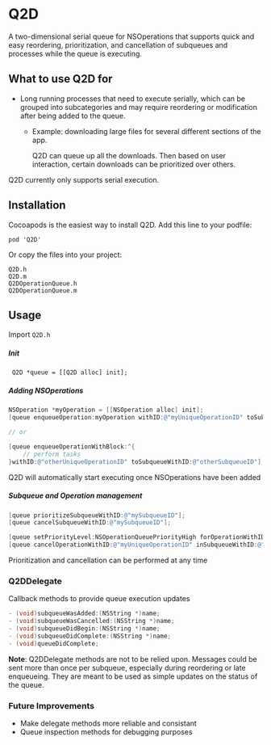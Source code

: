Q2D
===

A two-dimensional serial queue for NSOperations that supports quick and easy reordering,
prioritization, and cancellation of subqueues and processes while the queue is executing.

## What to use Q2D for

- Long running processes that need to execute serially, which can be grouped
  into subcategories and may require reordering or modification after being added
  to the queue.

    - Example: downloading large files for several different sections of the app.

      Q2D can queue up all the downloads. Then based on user interaction, certain downloads
      can be prioritized over others.

Q2D currently only supports serial execution.

## Installation

Cocoapods is the easiest way to install Q2D.
Add this line to your podfile:

``` pod 'Q2D' ```

Or copy the files into your project:
```
Q2D.h
Q2D.m
Q2DOperationQueue.h
Q2DOperationQueue.m
```
## Usage

Import `Q2D.h`

##### Init
``` Q2D *queue = [[Q2D alloc] init];```


##### Adding NSOperations
```objective-c
NSOperation *myOperation = [[NSOperation alloc] init];
[queue enqueueOperation:myOperation withID:@"myUniqueOperationID" toSubqueueWithID:@"mySubqueueID"];

// or

[queue enqueueOperationWithBlock:^{
    // perform tasks
}withID:@"otherUniqueOperationID" toSubqueueWithID:@"otherSubqueueID"];
```
Q2D will automatically start executing once NSOperations have been added

##### Subqueue and Operation management
```objective-c
[queue prioritizeSubqueueWithID:@"mySubqueueID"];
[queue cancelSubqueueWithID:@"mySubqueueID"];

[queue setPriorityLevel:NSOperationQueuePriorityHigh forOperationWithID:@"myUniqueOperationID" inSubqueueID:@"mySubqueueID"];
[queue cancelOperationWithID:@"myUniqueOperationID" inSubqueueWithID:@"mySubqueueID"];
```
Prioritization and cancellation can be performed at any time

### Q2DDelegate

Callback methods to provide queue execution updates
```objective-c
- (void)subqueueWasAdded:(NSString *)name;
- (void)subqueueWasCancelled:(NSString *)name;
- (void)subqueueDidBegin:(NSString *)name;
- (void)subqueueDidComplete:(NSString *)name;
- (void)queueDidComplete;
```
**Note**: Q2DDelegate methods are not to be relied upon. Messages could be sent more than once per subqueue, especially
during reordering or late enqueueing. They are meant to be used as simple updates on the status of the
queue.

### Future Improvements
- Make delegate methods more reliable and consistant
- Queue inspection methods for debugging purposes

